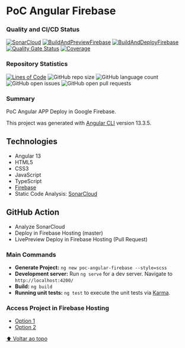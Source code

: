 # PoC Angular Firebase

### Quality and CI/CD Status
[![SonarCloud](https://github.com/bvilela/poc-angular-firebase/actions/workflows/sonarcloud.yml/badge.svg?branch=master)](https://github.com/bvilela/poc-angular-firebase/actions/workflows/sonarcloud.yml)
[![BuildAndPreviewFirebase](https://github.com/bvilela/poc-angular-firebase/actions/workflows/build-and-preview-firebase-pull-request.yml/badge.svg)](https://github.com/bvilela/poc-angular-firebase/actions/workflows/build-and-preview-firebase-pull-request.yml)
[![BuildAndDeployFirebase](https://github.com/bvilela/poc-angular-firebase/actions/workflows/build-and-deploy-firebase-merge.yml/badge.svg)](https://github.com/bvilela/poc-angular-firebase/actions/workflows/build-and-deploy-firebase-merge.yml)
[![Quality Gate Status](https://sonarcloud.io/api/project_badges/measure?project=bvilela_poc-angular-firebase&metric=alert_status)](https://sonarcloud.io/summary/new_code?id=bvilela_poc-angular-firebase)
[![Coverage](https://sonarcloud.io/api/project_badges/measure?project=bvilela_poc-angular-firebase&metric=coverage)](https://sonarcloud.io/summary/new_code?id=bvilela_poc-angular-firebase)

### Repository Statistics
[![Lines of Code](https://sonarcloud.io/api/project_badges/measure?project=bvilela_poc-angular-firebase&metric=ncloc)](https://sonarcloud.io/summary/new_code?id=bvilela_poc-angular-firebase)
![GitHub repo size](https://img.shields.io/github/repo-size/bvilela/poc-angular-firebase)
![GitHub language count](https://img.shields.io/github/languages/count/bvilela/poc-angular-firebase)
![GitHub open issues](https://img.shields.io/github/issues-raw/bvilela/poc-angular-firebase)
![GitHub open pull requests](https://img.shields.io/github/issues-pr/bvilela/poc-angular-firebase)
<!--![GitHub forks](https://img.shields.io/github/forks/bvilela/poc-angular-firebase)-->

### Summary
PoC Angular APP Deploy in Google Firebase.

This project was generated with [Angular CLI](https://github.com/angular/angular-cli) version 13.3.5.

## Technologies
* Angular 13
* HTML5
* CSS3
* JavaScript
* TypeScript
* [Firebase](https://firebase.google.com/)
* Static Code Analysis: [SonarCloud](https://sonarcloud.io/)

## GitHub Action
* Analyze SonarCloud
* Deploy in Firebase Hosting (master)
* LivePreview Deploy in Firebase Hosting (Pull Request)

### Main Commands
* **Generate Project:** `ng new poc-angular-firebase --style=scss`
* **Development server:** Run `ng serve` for a dev server. Navigate to `http://localhost:4200/`
* **Build:** `ng build`
* **Running unit tests:** `ng test` to execute the unit tests via [Karma](https://karma-runner.github.io).

### Access Project in Firebase Hosting
* [Option 1](https://poc-angular-firebase.web.app/)
* [Option 2](https://poc-angular-firebase.firebaseapp.com/)

[⬆ Voltar ao topo](#poc-angular-firebase)<br>
